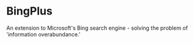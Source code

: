 # BingPlus
An extension to Microsoft's Bing search engine - solving the problem of 'information overabundance.' 
